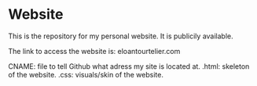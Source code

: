 # Website
This is the repository for my personal website. It is publicily available.

The link to access the website is: eloantourtelier.com

CNAME: file to tell Github what adress my site is located at.
.html: skeleton of the website.
.css: visuals/skin of the website.

